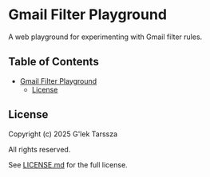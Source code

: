 # Gmail Filter Playground #

A web playground for experimenting with Gmail filter rules.

<!-- omit in toc -->
## Table of Contents ##

* [Gmail Filter Playground](#gmail-filter-playground)
    * [License](#license)

## License ##

Copyright (c) 2025 G'lek Tarssza

All rights reserved.

See [LICENSE.md](LICENSE.md) for the full license.
